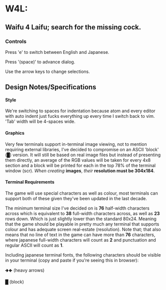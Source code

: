 # W4L:
## Waifu 4 Laifu; search for the missing cock.


### Controls
Press 'e' to switch between English and Japanese.

Press '(space)' to advance dialog.

Use the arrow keys to change selections.


## Design Notes/Specifications
#### Style
We're switching to spaces for indentation because atom and every
editor with auto indent just fucks everything up every time I switch back
to vim. 'Tab' width will be 4-spaces wide.


#### Graphics
Very few terminals support in-terminal image viewing, not to mention
requiring external libraries, I've decided to compromise on an ASCII
'block' (█) version. It will still be based on real image files but
instead of presenting them directly, an average of the RGB values
will be taken for every 4x8 section and a block will be printed for each
in the top 78% of the terminal window (scr). *When creating* **images**,
*their* **resolution must be 304x184**.


#### Terminal Requirements
The game will use special characters as well as colour, most terminals can
support both of these given they've been updated in the last decade.

The minimum terminal size I've decided on is **76** half-width characters
across which is equivalent to **38** full-width characters across, as well as
**23** rows down. Which is just slightly lower than the standard 80x24. Meaning
that the game should be playable in pretty much any terminal that supports
colour and has adequate screen real-estate (resolution). Note that; that also
means that no line of text in the game can have more than **76** characters,
where japanese full-width characters will count as **2** and punctuation and
regular ASCII will count as **1**.

Including japanese terminal fonts, the following characters should be visible in
your terminal (copy and paste if you're seeing this in browser):

🢂🢀 (heavy arrows)

█ (block)

